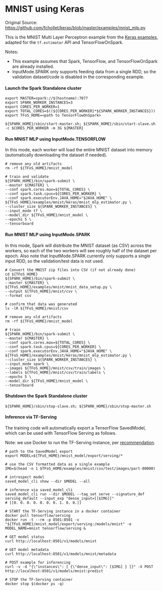 # MNIST using Keras

Original Source: https://github.com/fchollet/keras/blob/master/examples/mnist_mlp.py

This is the MNIST Multi Layer Perceptron example from the [Keras examples](https://github.com/fchollet/keras/blob/master/examples), adapted for the `tf.estimator` API and TensorFlowOnSpark.

Notes:
- This example assumes that Spark, TensorFlow, and TensorFlowOnSpark are already installed.
- InputMode.SPARK only supports feeding data from a single RDD, so the validation dataset/code is disabled in the corresponding example.

#### Launch the Spark Standalone cluster

    export MASTER=spark://$(hostname):7077
    export SPARK_WORKER_INSTANCES=3
    export CORES_PER_WORKER=1
    export TOTAL_CORES=$((${CORES_PER_WORKER}*${SPARK_WORKER_INSTANCES}))
    export TFoS_HOME=<path to TensorFlowOnSpark>

    ${SPARK_HOME}/sbin/start-master.sh; ${SPARK_HOME}/sbin/start-slave.sh -c $CORES_PER_WORKER -m 3G ${MASTER}

#### Run MNIST MLP using InputMode.TENSORFLOW

In this mode, each worker will load the entire MNIST dataset into memory (automatically downloading the dataset if needed).

    # remove any old artifacts
    rm -rf ${TFoS_HOME}/mnist_model

    # train and validate
    ${SPARK_HOME}/bin/spark-submit \
    --master ${MASTER} \
    --conf spark.cores.max=${TOTAL_CORES} \
    --conf spark.task.cpus=${CORES_PER_WORKER} \
    --conf spark.executorEnv.JAVA_HOME="$JAVA_HOME" \
    ${TFoS_HOME}/examples/mnist/keras/mnist_mlp_estimator.py \
    --cluster_size ${SPARK_WORKER_INSTANCES} \
    --input_mode tf \
    --model_dir ${TFoS_HOME}/mnist_model \
    --epochs 5 \
    --tensorboard

#### Run MNIST MLP using InputMode.SPARK

In this mode, Spark will distribute the MNIST dataset (as CSV) across the workers, so each of the two workers will see roughly half of the dataset per epoch.  Also note that InputMode.SPARK currently only supports a single input RDD, so the validation/test data is not used.

    # Convert the MNIST zip files into CSV (if not already done)
    cd ${TFoS_HOME}
    ${SPARK_HOME}/bin/spark-submit \
    --master ${MASTER} \
    ${TFoS_HOME}/examples/mnist/mnist_data_setup.py \
    --output ${TFoS_HOME}/mnist/csv \
    --format csv

    # confirm that data was generated
    ls -lR ${TFoS_HOME}/mnist/csv

    # remove any old artifacts
    rm -rf ${TFoS_HOME}/mnist_model

    # train
    ${SPARK_HOME}/bin/spark-submit \
    --master ${MASTER} \
    --conf spark.cores.max=${TOTAL_CORES} \
    --conf spark.task.cpus=${CORES_PER_WORKER} \
    --conf spark.executorEnv.JAVA_HOME="$JAVA_HOME" \
    ${TFoS_HOME}/examples/mnist/keras/mnist_mlp_estimator.py \
    --cluster_size ${SPARK_WORKER_INSTANCES} \
    --input_mode spark \
    --images ${TFoS_HOME}/mnist/csv/train/images \
    --labels ${TFoS_HOME}/mnist/csv/train/labels \
    --epochs 5 \
    --model_dir ${TFoS_HOME}/mnist_model \
    --tensorboard


#### Shutdown the Spark Standalone cluster

    ${SPARK_HOME}/sbin/stop-slave.sh; ${SPARK_HOME}/sbin/stop-master.sh

#### Inference via TF-Serving

The training code will automatically export a TensorFlow SavedModel, which can be used with TensorFlow Serving as follows.

Note: we use Docker to run the TF-Serving instance, per [recommendation](https://www.tensorflow.org/serving/).
```
# path to the SavedModel export
export MODEL=${TFoS_HOME}/mnist_model/export/serving/*

# use the CSV formatted data as a single example
IMG=$(head -n 1 $TFoS_HOME/examples/mnist/csv/test/images/part-00000)

# introspect model
saved_model_cli show --dir $MODEL --all

# inference via saved_model_cli
saved_model_cli run --dir $MODEL --tag_set serve --signature_def serving_default --input_exp "dense_input=[[$IMG]]"
# [[0. 0. 0. 0. 0. 0. 0. 1. 0. 0.]]

# START the TF-Serving instance in a docker container
docker pull tensorflow/serving
docker run -t --rm -p 8501:8501 -v "${TFoS_HOME}/mnist_model/export/serving:/models/mnist" -e MODEL_NAME=mnist tensorflow/serving &

# GET model status
curl http://localhost:8501/v1/models/mnist

# GET model metadata
curl http://localhost:8501/v1/models/mnist/metadata

# POST example for inferencing
curl -v -d "{\"instances\": [ {\"dense_input\": [$IMG] } ]}" -X POST http://localhost:8501/v1/models/mnist:predict

# STOP the TF-Serving container
docker stop $(docker ps -q)
```
